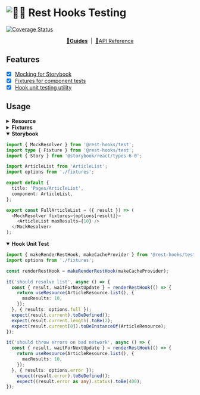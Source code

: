 # ![🛌🎣 Rest Hooks Testing](../../packages/rest-hooks/rest_hooks_logo_and_text.svg?sanitize=true)

[![Coverage Status](https://img.shields.io/codecov/c/gh/coinbase/rest-hooks/master.svg?style=flat-square)](https://app.codecov.io/gh/coinbase/rest-hooks?branch=master)

<div align="center">

**[🏁Guides](https://resthooks.io/docs/guides/storybook)** &nbsp;|&nbsp; [🏁API Reference](https://resthooks.io/docs/api/MockResolver)

</div>

## Features

- [x] [Mocking for Storybook](https://resthooks.io/docs/guides/storybook)
- [x] [Fixtures for component tests](https://resthooks.io/docs/guides/unit-testing-components)
- [x] [Hook unit testing utility](https://resthooks.io/docs/guides/unit-testing-hooks)

## Usage

<details><summary><b>Resource</b></summary>

```typescript
import { Resource } from '@rest-hooks/rest';

export default class ArticleResource extends Resource {
  readonly id: number | undefined = undefined;
  readonly content: string = '';
  readonly author: number | null = null;
  readonly contributors: number[] = [];

  pk() {
    return this.id?.toString();
  }
  static urlRoot = 'http://test.com/article/';
}
```

</details>

<details><summary><b>Fixtures</b></summary>

```typescript
export default {
  full: [
    {
      request: ArticleResource.list(),
      params: { maxResults: 10 },
      result: [
        {
          id: 5,
          content: 'have a merry christmas',
          author: 2,
          contributors: [],
        },
        {
          id: 532,
          content: 'never again',
          author: 23,
          contributors: [5],
        },
      ],
    },
  ],
  empty: [
    {
      request: ArticleResource.list(),
      params: { maxResults: 10 },
      result: [],
    },
  ],
  error: [
    {
      request: ArticleResource.list(),
      params: { maxResults: 10 },
      result: { message: 'Bad request', status: 400, name: 'Not Found' },
      error: true,
    },
  ],
  loading: [],
};
```

</details>

<details open><summary><b>Storybook</b></summary>

```typescript
import { MockResolver } from '@rest-hooks/test';
import type { Fixture } from '@rest-hooks/test';
import { Story } from '@storybook/react/types-6-0';

import ArticleList from 'ArticleList';
import options from './fixtures';

export default {
  title: 'Pages/ArticleList',
  component: ArticleList,
};

export const FullArticleList = ({ result }) => (
  <MockResolver fixtures={options[result]}>
    <ArticleList maxResults={10} />
  </MockResolver>
);

```

</details>

<details open><summary><b>Hook Unit Test</b></summary>

```typescript
import { makeRenderRestHook, makeCacheProvider } from '@rest-hooks/test';
import options from './fixtures';

const renderRestHook = makeRenderRestHook(makeCacheProvider);

it('should resolve list', async () => {
  const { result, waitForNextUpdate } = renderRestHook(() => {
    return useResource(ArticleResource.list(), {
      maxResults: 10,
    });
  }, { results: options.full });
  expect(result.current).toBeDefined();
  expect(result.current.length).toBe(2);
  expect(result.current[0]).toBeInstanceOf(ArticleResource);
});

it('should throw errors on bad network', async () => {
  const { result, waitForNextUpdate } = renderRestHook(() => {
    return useResource(ArticleResource.list(), {
      maxResults: 10,
    });
  }, { results: options.error });
    expect(result.error).toBeDefined();
    expect((result.error as any).status).toBe(400);
});
```

</details>

